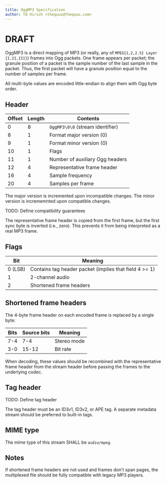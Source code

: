 ```yaml
---
title: OggMP3 Specification
author: TQ Hirsch <thequux@thequux.com>
---
```


# DRAFT

OggMP3 is a direct mapping of MP3 (or really, any of `MPEG{1,2,2.5}
Layer {I,II,III}`) frames into Ogg packets. One frame appears per
packet; the granule position of a packet is the sample number of the
last sample in the packet. Thus, the first packet will have a granule
position equal to the number of samples per frame.

All multi-byte values are encoded little-endian to align them with
Ogg byte order.

## Header

| Offset | Length | Contents                         |
|--------|--------|----------------------------------|
|      0 |      8 | `OggMP3\0\0` (stream identifier) |
|      8 |      1 | Format major version (0)         |
|      9 |      1 | Format minor version (0)         |
|     10 |      1 | Flags                            |
|     11 |      1 | Number of auxiliary Ogg headers  |
|     12 |      4 | Representative frame header      |
|     16 |      4 | Sample frequency                 |
|     20 |      4 | Samples per frame                |

The major version is incremented upon incompatible changes. The minor
version is incrememnted upon compatible changes.

TODO: Define compatibility guarantees

The representative frame header is copied from the first frame, but
the first sync byte is inverted (i.e., zero). This prevents it from
being interpreted as a real MP3 frame.

## Flags

|     Bit | Meaning                                                |
|---------|--------------------------------------------------------|
| 0 (LSB) | Contains tag header packet (implies that field 4 >= 1) |
|       1 | 2-channel audio                                        |
|       2 | Shortened frame headers                                |


## Shortened frame headers

The 4-byte frame header on each encoded frame is replaced by a single
byte:

| Bits | Source bits | Meaning     |
|------|-------------|-------------|
|  7-4 |         7-4 | Stereo mode |
|  3-0 |       15-12 | Bit rate    |

When decoding, these values should be recombined with the
representative frame header from the stream header before passing the
frames to the underlying codec.

## Tag header

TODO: Define tag header

The tag header must be an ID3v1, ID3v2, or APE tag. A separate metadata
stream should be preferred to built-in tags.

## MIME type

The mime type of this stream SHALL be `audio/mpeg`.

## Notes

If shortened frame headers are not used and frames don't span pages,
the multiplexed file should be fully compatible with legacy MP3
players.
